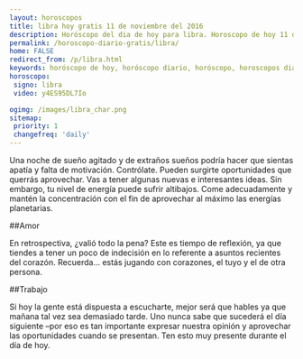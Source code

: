 ```yaml
---
layout: horoscopos
title: libra hoy gratis 11 de noviembre del 2016 
description: Horóscopo del dia de hoy para libra. Horoscopo de hoy 11 de noviembre del 2016. Las predicciones de amor, trabajo, vida personal gratis.
permalink: /horoscopo-diario-gratis/libra/
home: FALSE
redirect_from: /p/libra.html
keywords: horóscopo de hoy, horóscopo diario, horóscopo, horoscopos diarios gratis del dia de hoy, horóscopo diario gratis,horóscopo 2016, horóscopo esperanza gracia, horoscopo libra hoy, horoscop, horóscopos gratis, horoscopo libra, horoscopo libra 2016, Tarot, Astrologia, Zodíaco, libra, horoscopo gratis
horoscopo:
 signo: libra
 video: y4ES95DL7Io

ogimg: /images/libra_char.png
sitemap:
 priority: 1
 changefreq: 'daily'
---
```



Una noche de sueño agitado y de extraños sueños podría hacer que sientas apatía y falta de motivación. Contrólate. Pueden surgirte oportunidades que querrás aprovechar. Vas a tener algunas nuevas e interesantes ideas. Sin embargo, tu nivel de energía puede sufrir altibajos. Come adecuadamente y mantén la concentración con el fin de aprovechar al máximo las energías planetarias.

##Amor

En retrospectiva, ¿valió todo la pena? Este es tiempo de reflexión, ya que tiendes a tener un poco de indecisión en lo referente a asuntos recientes del corazón. Recuerda... estás jugando con corazones, el tuyo y el de otra persona.

##Trabajo

Si hoy la gente está dispuesta a escucharte, mejor será que hables ya que mañana tal vez sea demasiado tarde. Uno nunca sabe que sucederá el día siguiente –por eso es tan importante expresar nuestra opinión y aprovechar las oportunidades cuando se presentan. Ten esto muy presente durante el día de hoy.